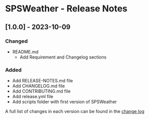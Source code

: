 # SPSWeather - Release Notes

## [1.0.0] - 2023-10-09

### Changed

- README.md
  - Add Requirement and Changelog sections

### Added

- Add RELEASE-NOTES.md file
- Add CHANGELOG.md file
- Add CONTRIBUTING.md file
- Add release.yml file
- Add scripts folder with first version of SPSWeather

A full list of changes in each version can be found in the [change log](CHANGELOG.md)
